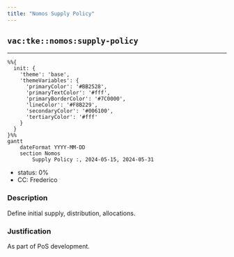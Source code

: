 ```yaml
---
title: "Nomos Supply Policy"
---
```

## `vac:tke::nomos:supply-policy`
---

```mermaid
%%{ 
  init: { 
    'theme': 'base', 
    'themeVariables': { 
      'primaryColor': '#BB2528', 
      'primaryTextColor': '#fff', 
      'primaryBorderColor': '#7C0000', 
      'lineColor': '#F8B229', 
      'secondaryColor': '#006100', 
      'tertiaryColor': '#fff' 
    } 
  } 
}%%
gantt
	dateFormat YYYY-MM-DD 
	section Nomos
		Supply Policy :, 2024-05-15, 2024-05-31
```
- status: 0%
- CC: Frederico

### Description

Define initial supply, distribution, allocations.

### Justification

As part of PoS development.
